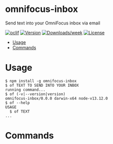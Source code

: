 omnifocus-inbox
===============

Send text into your OmniFocus inbox via email

[![oclif](https://img.shields.io/badge/cli-oclif-brightgreen.svg)](https://oclif.io)
[![Version](https://img.shields.io/npm/v/omnifocus-inbox.svg)](https://npmjs.org/package/omnifocus-inbox)
[![Downloads/week](https://img.shields.io/npm/dw/omnifocus-inbox.svg)](https://npmjs.org/package/omnifocus-inbox)
[![License](https://img.shields.io/npm/l/omnifocus-inbox.svg)](https://github.com/oluckyman/omnifocus-inbox/blob/master/package.json)

<!-- toc -->
* [Usage](#usage)
* [Commands](#commands)
<!-- tocstop -->
# Usage
<!-- usage -->
```sh-session
$ npm install -g omnifocus-inbox
$ of TEXT TO SEND INTO YOUR INBOX
running command...
$ of (-v|--version|version)
omnifocus-inbox/0.0.0 darwin-x64 node-v13.12.0
$ of --help 
USAGE
  $ of TEXT
...
```
<!-- usagestop -->
# Commands
<!-- commands -->

<!-- commandsstop -->
